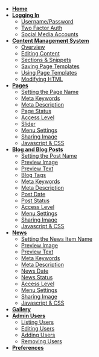 * [**Home**](/)
* [**Logging In**](login.md)
	* <a href="#/login#logging-in-with-usernamepassword">Username/Password</a>
	* <a href="#/login#logging-in-with-two-factor-auth">Two Factor Auth</a>
	* <a href="#/login#social-media-accounts">Social Media Accounts</a>
* <a href="#/cms?id=content-management-system"><strong>Content Management System</strong></a>
	* <a href="#/cms?id=overview">Overview</a>
	* <a href="#/cms?id=making-content-editable">Editing Content</a>
	* <a href="#/cms?id=sections-amp-snippets">Sections & Snippets</a>
	* <a href="#/cms?id=using-page-templates">Saving Page Templates</a>
	* <a href="#/cms?id=saving-page-templates">Using Page Templates</a>
	* <a href="#/cms?id=modifying-html">Modifying HTML</a>
* <a href="#/pages?id=working-with-pages"><strong>Pages</strong></a>
	* <a href="#/pages?id=set-the-page-name">Setting the Page Name</a>
	* <a href="#/pages?id=meta-keywords">Meta Keywords</a>
	* <a href="#/pages?id=meta-description">Meta Description</a>
	* <a href="#/pages?id=page-status">Page Status</a>
	* <a href="#/pages?id=access-level">Access Level</a>
	* <a href="#/pages?id=slider">Slider</a>
	* <a href="#/pages?id=menu-settings">Menu Settings</a>
	* <a href="#/pages?id=sharing-image">Sharing Image</a>
	* <a href="#/pages?id=javascript-and-css">Javascript & CSS</a>
* <a href="#/blog?id=blog-and-blog-posts"><strong>Blog and Blog Posts</strong></a>
	* <a href="#/blog?id=set-the-page-name">Setting the Post Name</a>
	* <a href="#/blog?id=preview-image">Preview Image</a>
	* <a href="#/blog?id=preview-text">Preview Text</a>
	* <a href="#/blog?id=blog-tags">Blog Tags</a>
	* <a href="#/blog?id=meta-keywords">Meta Keywords</a>
	* <a href="#/blog?id=meta-description">Meta Description</a>
	* <a href="#/blog?id=post-date">Post Date</a>
	* <a href="#/blog?id=post-status">Post Status</a>
	* <a href="#/blog?id=access-level">Access Level</a>
	* <a href="#/blog?id=menu-settings">Menu Settings</a>
	* <a href="#/blog?id=sharing-image">Sharing Image</a>
	* <a href="#/blog?id=javascript-and-css">Javascript & CSS</a>
* <a href="#/news?id=blog-and-blog-posts"><strong>News</strong></a>
	* <a href="#/news?id=set-the-page-name">Setting the News Item Name</a>
	* <a href="#/news?id=preview-image">Preview Image</a>
	* <a href="#/news?id=preview-text">Preview Text</a>
	* <a href="#/news?id=meta-keywords">Meta Keywords</a>
	* <a href="#/news?id=meta-description">Meta Description</a>
	* <a href="#/news?id=news-date">News Date</a>
	* <a href="#/news?id=news-status">News Status</a>
	* <a href="#/news?id=access-level">Access Level</a>
	* <a href="#/news?id=menu-settings">Menu Settings</a>
	* <a href="#/news?id=sharing-image">Sharing Image</a>
	* <a href="#/news?id=javascript-and-css">Javascript & CSS</a>
* [**Gallery**](gallery.md)
* <a href="#/users?id=managing-users"><strong>Admin Users</strong></a>
	* <a href="#/users?id=listing-existing-users">Listing Users</a>
	* <a href="#/users?id=editing-existing-users">Editing Users</a>
	* <a href="#/users?id=adding-a-user">Adding Users</a>
	* <a href="#/users?id=removing-or-disabling-users">Removing Users</a>
* [**Preferences**](prefs.md)
